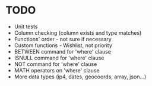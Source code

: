 # TODO
* Unit tests
* Column checking (column exists and type matches)
* Functions' order - not sure if necessary
* Custom functions - Wishlist, not priority
* BETWEEN command for 'where' clause
* ISNULL command for 'where' clause
* NOT command for 'where' clause
* MATH operators on 'where' clause
* More data types (ip4, dates, geocoords, array, json...)
